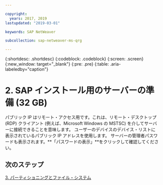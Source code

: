 ```yaml
---

copyright:
  years: 2017, 2019
lastupdated: "2019-03-01"

keywords: SAP NetWeaver

subcollection: sap-netweaver-ms-qrg

---
```


{:shortdesc: .shortdesc}
{:codeblock: .codeblock}
{:screen: .screen}
{:new_window: target="_blank"}
{:pre: .pre}
{:table: .aria-labeledby="caption"}

# 2. SAP インストール用のサーバーの準備 (32 GB)

パブリック IP はリモート・アクセス用です。これは、リモート・デスクトップ (RDP) クライアント (例えば、Microsoft Windows の MSTSC) を介してサーバーに接続できることを意味します。 ユーザーのデバイスのデバイス・リストに表示されているパブリック IP アドレスを使用します。 サーバーの管理者パスワードも表示されます。**「パスワードの表示」**をクリックして確認してください。

## 次のステップ

 [3. パーティショニングとファイル・システム](/docs/infrastructure/sap-netweaver-ms-qrg?topic=sap-netweaver-ms-qrg-partition_32GB)
